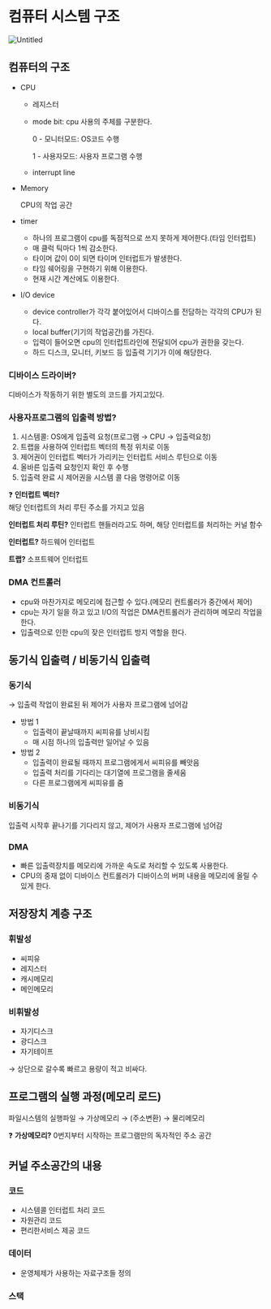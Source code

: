 # 컴퓨터 시스템 구조

![Untitled](https://s3-us-west-2.amazonaws.com/secure.notion-static.com/18bff22c-3a3a-4afb-ab60-78027292c763/Untitled.png)

## 컴퓨터의 구조

- CPU
    - 레지스터
    - mode bit: cpu 사용의 주체를 구분한다.
        
        0 - 모니터모드: OS코드 수행
        
        1 - 사용자모드: 사용자 프로그램 수행
        
    - interrupt line
- Memory
    
    CPU의 작업 공간
    
- timer
    - 하나의 프로그램이 cpu를 독점적으로 쓰지 못하게 제어한다.(타임 인터럽트)
    - 매 클럭 틱마다 1씩 감소한다.
    - 타이머 값이 0이 되면 타이머 인터럽트가 발생한다.
    - 타임 쉐어링을 구현하기 위해 이용한다.
    - 현재 시간 계산에도 이용한다.
    
- I/O device
    - device controller가 각각 붙어있어서 디바이스를 전담하는 각각의 CPU가 된다.
    - local buffer(기기의 작업공간)를 가진다.
    - 입력이 들어오면 cpu의 인터럽트라인에 전달되어 cpu가 권한을 갖는다.
    - 하드 디스크, 모니터, 키보드 등 입출력 기기가 이에 해당한다.

### 디바이스 드라이버?

디바이스가 작동하기 위한 별도의 코드를 가지고있다.

### 사용자프로그램의 입출력 방법?

1. 시스템콜: OS에게 입출력 요청(프로그램 → CPU → 입출력요청)
2. 트랩을 사용하여 인터럽트 벡터의 특정 위치로 이동
3. 제어권이 인터럽트 벡터가 가리키는 인터럽트 서비스 루틴으로 이동
4. 올바른 입출력 요청인지 확인 후 수행
5. 입출력 완료 시 제어권을 시스템 콜 다음 명령어로 이동

❓ 
**인터럽트 벡터?**  
해당 인터럽트의 처리 루틴 주소를 가지고 있음

**인터럽트 처리 루틴?** 
인터럽트 핸들러라고도 하며, 해당 인터럽트를 처리하는 커널 함수

**인터럽트?**  하드웨어 인터럽트

**트랩?**  소프트웨어 인터럽트


### DMA 컨트롤러

- cpu와 마찬가지로 메모리에 접근할 수 있다.(메모리 컨트롤러가 중간에서 제어)
- cpu는 자기 일을 하고 있고 I/O의 작업은 DMA컨트롤러가 관리하며 메모리 작업을 한다.
- 입출력으로 인한 cpu의 잦은 인터럽트 방지 역할을 한다.



## 동기식 입출력 / 비동기식 입출력

### 동기식

→ 입출력 작업이 완료된 뒤 제어가 사용자 프로그램에 넘어감

- 방법 1
    - 입출력이 끝날때까지 씨피유를 낭비시킴
    - 매 시점 하나의 입출력만 일어날 수 있음
- 방법 2
    - 입출력이 완료될 때까지 프로그램에게서 씨피유를 빼앗음
    - 입출력 처리를 기다리는 대기열에 프로그램을 줄세움
    - 다른 프로그램에게 씨피유를 줌
    

### 비동기식

입출력 시작후 끝나기를 기다리지 않고, 제어가 사용자 프로그램에 넘어감

### DMA

- 빠른 입출력장치를 메모리에 가까운 속도로 처리할 수 있도록 사용한다.
- CPU의 중재 없이 디바이스 컨트롤러가 디바이스의 버퍼 내용을 메모리에 올릴 수 있게 한다.

## 저장장치 계층 구조

### 휘발성

- 씨피유
- 레지스터
- 캐시메모리
- 메인메모리

### 비휘발성

- 자기디스크
- 광디스크
- 자기테이프

→ 상단으로 갈수록 빠르고 용량이 적고 비싸다.

## 프로그램의 실행 과정(메모리 로드)

파일시스템의 실행파일 → 가상메모리 → (주소변환) → 물리메모리

❓ 
**가상메모리?**
0번지부터 시작하는 프로그램만의 독자적인 주소 공간


## 커널 주소공간의 내용

### 코드

- 시스템콜 인터럽트 처리 코드
- 자원관리 코드
- 편리한서비스 제공 코드

### 데이터

- 운영체제가 사용하는 자료구조들 정의

### 스택
